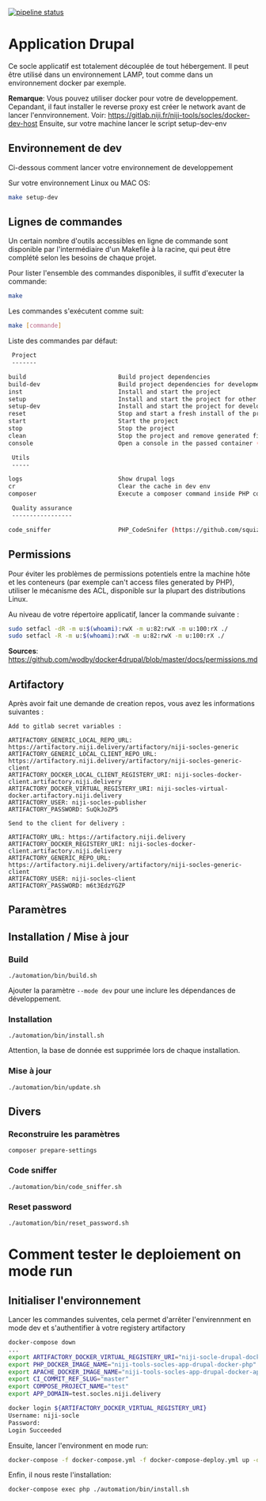 [![pipeline status](https://gitlab.niji.fr/niji-tools/socles/app-drupal-docker/badges/master/pipeline.svg)](https://gitlab.niji.fr/niji-tools/socles/app-drupal-docker/commits/master)

# Application Drupal

Ce socle applicatif est totalement découplée de tout hébergement.
Il peut être utilisé dans un environnement LAMP, tout comme dans un environnement docker par exemple.

**Remarque**: Vous pouvez utiliser docker pour votre de developpement. Cepandant, il faut installer le reverse proxy est créer le network avant de lancer l'ennvironnement.
Voir: https://gitlab.niji.fr/niji-tools/socles/docker-dev-host
Ensuite, sur votre machine lancer le script setup-dev-env

## Environnement de dev

Ci-dessous comment lancer votre environnement de developpement

Sur votre environnement Linux ou MAC OS:

```bash
make setup-dev
```

## Lignes de commandes

Un certain nombre d'outils accessibles en ligne de commande sont disponible par l'intermédiaire d'un Makefile à la racine, qui peut être complété selon les besoins de chaque projet.

Pour lister l'ensemble des commandes disponibles, il suffit d'executer la commande:

```bash
make
```

Les commandes s'exécutent comme suit:

```bash
make [commande]
``` 

Liste des commandes par défaut:

```bash
 Project
 -------

build                          Build project dependencies
build-dev                      Build project dependencies for development
inst                           Install and start the project
setup                          Install and start the project for other environments
setup-dev                      Install and start the project for development
reset                          Stop and start a fresh install of the project
start                          Start the project
stop                           Stop the project
clean                          Stop the project and remove generated files
console                        Open a console in the passed container (e.g make console php)

 Utils
 -----

logs                           Show drupal logs
cr                             Clear the cache in dev env
composer                       Execute a composer command inside PHP container (e.g: make composer require drupal/paragraphs)

 Quality assurance
 -----------------

code_sniffer                   PHP_CodeSnifer (https://github.com/squizlabs/PHP_CodeSniffer)
```

## Permissions

Pour éviter les problèmes de permissions potentiels entre la machine hôte et les conteneurs (par exemple can't access files generated by PHP), utiliser le mécanisme des ACL, disponible sur la plupart des distributions Linux.

Au niveau de votre répertoire applicatif, lancer la commande suivante :

```bash
sudo setfacl -dR -m u:$(whoami):rwX -m u:82:rwX -m u:100:rX ./
sudo setfacl -R -m u:$(whoami):rwX -m u:82:rwX -m u:100:rX ./
```


**Sources**: https://github.com/wodby/docker4drupal/blob/master/docs/permissions.md


## Artifactory

Après avoir fait une demande de creation repos, vous avez les informations suivantes :

```
Add to gitlab secret variables :

ARTIFACTORY_GENERIC_LOCAL_REPO_URL: https://artifactory.niji.delivery/artifactory/niji-socles-generic
ARTIFACTORY_GENERIC_LOCAL_CLIENT_REPO_URL: https://artifactory.niji.delivery/artifactory/niji-socles-generic-client
ARTIFACTORY_DOCKER_LOCAL_CLIENT_REGISTERY_URI: niji-socles-docker-client.artifactory.niji.delivery
ARTIFACTORY_DOCKER_VIRTUAL_REGISTERY_URI: niji-socles-virtual-docker.artifactory.niji.delivery
ARTIFACTORY_USER: niji-socles-publisher
ARTIFACTORY_PASSWORD: SuQkJoZP5

Send to the client for delivery :

ARTIFACTORY_URL: https://artifactory.niji.delivery
ARTIFACTORY_DOCKER_REGISTERY_URI: niji-socles-docker-client.artifactory.niji.delivery
ARTIFACTORY_GENERIC_REPO_URL: https://artifactory.niji.delivery/artifactory/niji-socles-generic-client
ARTIFACTORY_USER: niji-socles-client
ARTIFACTORY_PASSWORD: m6t3EdzYGZP
```

## Paramètres

## Installation / Mise à jour

### Build

`./automation/bin/build.sh`

Ajouter la paramètre `--mode dev` pour une inclure les dépendances de développement.

### Installation

`./automation/bin/install.sh`

Attention, la base de donnée est supprimée lors de chaque installation.

### Mise à jour

`./automation/bin/update.sh`

## Divers

### Reconstruire les paramètres

`composer prepare-settings`

### Code sniffer

`./automation/bin/code_sniffer.sh`

### Reset password

`./automation/bin/reset_password.sh`


# Comment tester le deploiement on mode run

## Initialiser l'environnement


Lancer les commandes suiventes, cela permet d'arrêter l'envirennment en mode dev et s'authentifier à votre registery artifactory

```bash
docker-compose down
...
export ARTIFACTORY_DOCKER_VIRTUAL_REGISTERY_URI="niji-socle-drupal-docker.artifactory.niji.delivery"
export PHP_DOCKER_IMAGE_NAME="niji-tools-socles-app-drupal-docker-php"
export APACHE_DOCKER_IMAGE_NAME="niji-tools-socles-app-drupal-docker-apache"
export CI_COMMIT_REF_SLUG="master"
export COMPOSE_PROJECT_NAME="test"
export APP_DOMAIN=test.socles.niji.delivery

docker login ${ARTIFACTORY_DOCKER_VIRTUAL_REGISTERY_URI}
Username: niji-socle
Password:
Login Succeeded
```

Ensuite, lancer l'environment en mode run:

```bash
docker-compose -f docker-compose.yml -f docker-compose-deploy.yml up -d
```

Enfin, il nous reste l'installation:

```bash
docker-compose exec php ./automation/bin/install.sh
```

